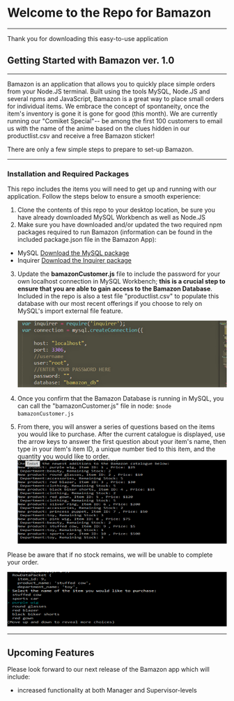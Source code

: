 # Welcome to the Repo for Bamazon
----
Thank you for downloading this easy-to-use application 

## Getting Started with Bamazon ver. 1.0
----

Bamazon is an application that allows you to quickly place simple orders from your Node.JS terminal. Built using the tools MySQL, Node.JS and several npms and JavaScript, Bamazon is a great way to place small orders for individual items.  We embrace the concept of spontaneity, once the item's inventory is gone it is gone for good (this month). We are currently running our "Comiket Special"-- be among the first 100 customers to email us with the name of the anime based on the clues hidden in our productlist.csv and receive a free Bamazon sticker!

There are only a few simple steps to prepare to set-up Bamazon.

----
### Installation and Required Packages 

This repo includes the items you will need to get up and running with our application.  Follow the steps below to ensure a smooth  experience:

1. Clone the contents of this repo to your desktop location, be sure you have already downloaded MySQL Workbench as well as Node.JS
2. Make sure you have downloaded and/or updated the two required npm packages required to run Bamazon (information can be found in the included package.json file in the Bamazon App):
 * MySQL [Download the MySQL package](https://www.npmjs.com/package/mysql)
 * Inquirer [Download the Inquirer package](https://www.npmjs.com/package/inquirer)
3.  Update the **bamazonCustomer.js** file to include the password for your own localhost connection in MySQL Workbench;  **this is a crucial step to ensure that you are able to gain access to the Bamazon Database**.  Included in the repo is also a test file "productlist.csv" to populate this database with our most recent offerings if you choose to rely on MySQL's import external file feature.  

	![Updating Your Password](https://github.com/LaurelFH/bamazon/blob/master/password.png)


4. Once you confirm that the Bamazon Database is running in MySQL, you can call the "bamazonCustomer.js" file in node:
				```
				$node bamazonCustomer.js
				```
5.  From there, you will answer a series of questions based on the items you would like to purchase.  After the current catalogue is displayed, use the arrow keys to answer the first question about your item's name, then type in your item's item ID, a unique number tied to this item, and the quantity you would like to order.  
![Placing Your Orders](https://github.com/LaurelFH/bamazon/blob/master/placingorder.gif)

Please be aware that if no stock remains, we will be unable to complete your order.  

![No Stock Remains](https://github.com/LaurelFH/bamazon/blob/master/rejectedorder.gif)

----
## Upcoming Features 

Please look forward to our next release of the Bamazon app which will include: 
* increased functionality at both Manager and Supervisor-levels
